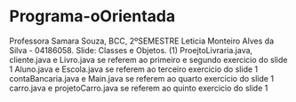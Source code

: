 # Programa-oOrientada
Professora Samara Souza, BCC, 2ºSEMESTRE
Leticia Monteiro Alves da Silva - 04186058.
Slide: Classes e Objetos. (1)
ProejtoLivraria.java, cliente.java e Livro.java se referem ao primeiro e segundo exercicio do slide 1
Aluno.java e Escola.java se referem ao terceiro exercicio do slide 1
contaBancaria.java e Main.java se referem ao quarto exercicio do slide 1
carro.java e projetoCarro.java se referem ao quinto exercicio do slide 1


